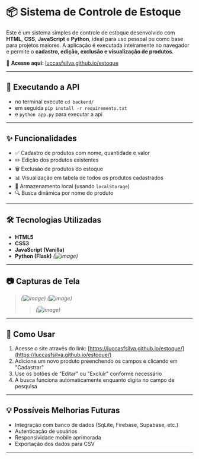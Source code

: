 # 📦 Sistema de Controle de Estoque
 
 Este é um sistema simples de controle de estoque desenvolvido com **HTML**, **CSS**, **JavaScript** e **Python**, ideal para uso pessoal ou como base para projetos maiores. A aplicação é executada inteiramente no navegador e permite o **cadastro, edição, exclusão e visualização de produtos**.
 
 🔗 **Acesse aqui:** [luccasfsilva.github.io/estoque](https://luccasfsilva.github.io/estoque)
 
 ---
  ## 🚀 Executando a API

 - no terminal execute `cd backend/`
 - em seguida `pip install -r requirements.txt`
 - e `python app.py` para executar a api

 ---

 ## ✨ Funcionalidades
 
 - ✅ Cadastro de produtos com nome, quantidade e valor
 - ✏️ Edição dos produtos existentes
 - 🗑️ Exclusão de produtos do estoque
 - 📊 Visualização em tabela de todos os produtos cadastrados
 - 💾 Armazenamento local (usando `localStorage`)
 - 🔍 Busca dinâmica por nome do produto
 
 ---
 
 ## 🛠️ Tecnologias Utilizadas
 
 - **HTML5**
 - **CSS3**
 - **JavaScript (Vanilla)**
 - **Python (Flask)**
   *(![image]([https://github.com/user-attachments/assets/b0f0c623-3d96-4480-82ef-a4d09a1f1ead](https://chat.deepseek.com/a/chat/s/a9422931-f1b0-4cf1-8f2e-24608dd81ded)))*
 
 ---
 
 ## 📷 Capturas de Tela
 
 > *(![image](https://github.com/user-attachments/assets/b0f0c623-3d96-4480-82ef-a4d09a1f1ead))*
 > *(![image](https://github.com/user-attachments/assets/910103db-45c8-4d01-913e-5828d990c170))*
> > *(![image](https://github.com/user-attachments/assets/a40192de-5a75-417b-a225-7c5a4a4b5819))*
 ---
 
 ## 🚀 Como Usar
 
 1. Acesse o site através do link: [https://luccasfsilva.github.io/estoque/](https://luccasfsilva.github.io/estoque/)
 2. Adicione um novo produto preenchendo os campos e clicando em "Cadastrar"
 3. Use os botões de "Editar" ou "Excluir" conforme necessário
 4. A busca funciona automaticamente enquanto digita no campo de pesquisa
 
 ---
 
 ## 💡 Possíveis Melhorias Futuras
 
 - Integração com banco de dados (SqLite, Firebase, Supabase, etc.)
 - Autenticação de usuários
 - Responsividade mobile aprimorada
 - Exportação dos dados para CSV
 
 ---
 
